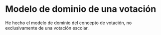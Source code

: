 
# Modelo de dominio de una votación

He hecho el modelo de dominio del concepto de votación, no exclusivamente de una votación escolar.